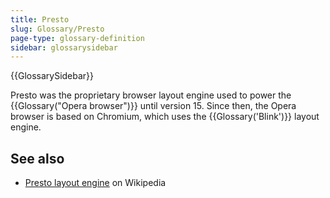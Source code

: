 ```yaml
---
title: Presto
slug: Glossary/Presto
page-type: glossary-definition
sidebar: glossarysidebar
---
```


{{GlossarySidebar}}

Presto was the proprietary browser layout engine used to power the {{Glossary("Opera browser")}} until version 15. Since then, the Opera browser is based on Chromium, which uses the {{Glossary('Blink')}} layout engine.

## See also

- [Presto layout engine](https://en.wikipedia.org/wiki/Presto_%28layout_engine%29) on Wikipedia
